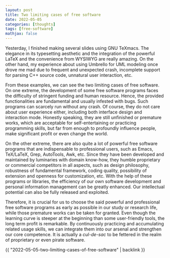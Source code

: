 ```yaml
---
layout: post
title: Two limiting cases of free software
date: 2022-05-05
categories: [thoughts]
tags: [free-software]
mathjax: false
---
```


Yesterday, I finished making several slides using GNU TeXmacs. The elegance in its typesetting aesthetic and the integration of the powerful LaTeX and the convenience from WYSIWYG are really amazing. On the other hand, my experience about using Umbrello for UML modeling once drove me mad due to frequent and unexpected crash, incomplete support for parsing C++ source code, unnatural user interaction, etc.

From these examples, we can see the two limiting cases of free software. On one extreme, the development of some free software programs faces the difficulty of stringent funding and human resource. Hence, the provided functionalities are fundamental and usually infested with bugs. Such programs can scarcely run without any crash. Of course, they do not care about user experience either, including both interface design and interaction mode. Honestly speaking, they are still unfinished or premature works, which are acceptable for self-entertaining or practicing programming skills, but far from enough to profoundly influence people, make significant profit or even change the world.

On the other extreme, there are also quite a lot of powerful free software programs that are indispensable to professional users, such as Emacs, TeX/LaTeX, Grep, AutoTools, Awk, etc. Since they have been developed and maintained by luminaries with domain know-how, they humble proprietary or commercial competitors in all aspects, such as design philosophy, robustness of fundamental framework, coding quality, possibility of extension and openness for customization, etc. With the help of these programs or libraries, the efficiency of our own software development and personal information management can be greatly enhanced. Our intellectual potential can also be fully released and exploited.

Therefore, it is crucial for us to choose the said powerful and professional free software programs as early as possible in our study or research life, while those premature works can be taken for granted. Even though the learning curve is steeper at the beginning than some user-friendly tools, the long term profit is remarkable. By continuously practicing and accumulating related usage skills, we can integrate them into our arsenal and strengthen our core competence. It is actually a *cul-de-sac* to be fettered in the realm of proprietary or even pirate software.

{{ "2022-05-05-two-limiting-cases-of-free-software" | backlink }}
